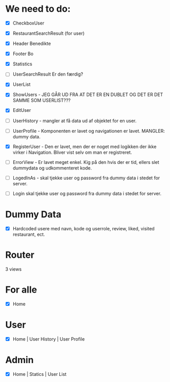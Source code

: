 # We need to do:

- [x] CheckboxUser
- [x] RestaurantSearchResult (for user)

- [x] Header Benedikte
- [x] Footer Bo

- [x] Statistics
- [ ] UserSearchResult Er den færdig?
- [x] UserList

- [x] ShowUsers - JEG GÅR UD FRA AT DET ER EN DUBLET OG DET ER DET SAMME SOM USERLIST???
- [x] EditUser

- [ ] UserHistory - mangler at få data ud af objektet for en user.
- [ ] UserProfile - Komponenten er lavet og navigationen er lavet. MANGLER: dummy data.

- [X] RegisterUser - Den er lavet, men der er noget med logikken der ikke virker i Navigation. Bliver vist selv om man er registreret.

- [ ] ErrorView - Er lavet meget enkel. Kig på den hvis der er tid, ellers slet dummydata og udkommenteret kode.

- [ ] LogedInAs - skal tjekke user og password fra dummy data i stedet for server.

- [ ] Login skal tjekke user og password fra dummy data i stedet for server.

# Dummy Data
- [x] Hardcoded usere med navn, kode og userrole, review, liked, visited restaurant,  ect.

# Router
3 views

# For alle
- [x] Home

# User
- [x] Home | User History | User Profile

# Admin
- [x] Home | Statics | User List
